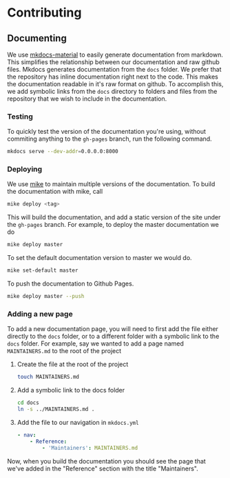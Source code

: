 # Contributing

## Documenting

We use [mkdocs-material](https://github.com/squidfunk/mkdocs-material)
to easily generate documentation from markdown.  This simplifies the relationship between our documentation and raw github files.  Mkdocs generates documentation from the ``docs`` folder.  We prefer that the
repository has inline documentation right next to the code.  This makes the documentation readable in it's raw format on github.  To accomplish this, we add symbolic links from the ``docs`` directory to folders and files from the repository that we wish to include in the documentation.

### Testing

To quickly test the version of the documentation you're using, without commiting
anything to the ``gh-pages`` branch, run the following command.

```bash
mkdocs serve --dev-addr=0.0.0.0:8000
```

### Deploying

We use [mike](https://github.com/jimporter/mike) to maintain multiple versions
of the documentation.  To build the documentation with mike, call

```bash
mike deploy <tag>
```

This will build the documentation, and add a static version of the site under the
``gh-pages`` branch.  For example, to deploy the master documentation we do

```bash
mike deploy master
```

To set the default documentation version to master we would do.

```bash
mike set-default master
```

To push the documentation to Github Pages.

```bash
mike deploy master --push
```

### Adding a new page

To add a new documentation page, you will need to first add the file
either directly to the ``docs`` folder, or to a different folder with a symbolic link to the ``docs`` folder.  For example, say we wanted to add a page named ``MAINTAINERS.md`` to the root of the project

1. Create the file at the root of the project
    
    ```bash
    touch MAINTAINERS.md
    ```

2. Add a symbolic link to the docs folder

    ```bash
    cd docs
    ln -s ../MAINTAINERS.md .
    ```
    
3. Add the file to our navigation in ``mkdocs.yml``

    ```yaml
    - nav:
        - Reference:
            - 'Maintainers': MAINTAINERS.md
    ```

Now, when you build the documentation you should see the page that
we've added in the "Reference" section with the title "Maintainers".